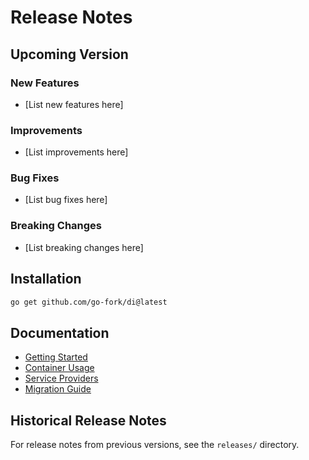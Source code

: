 # Release Notes

## Upcoming Version

### New Features
- [List new features here]

### Improvements
- [List improvements here]

### Bug Fixes
- [List bug fixes here]

### Breaking Changes
- [List breaking changes here]

## Installation

```bash
go get github.com/go-fork/di@latest
```

## Documentation

- [Getting Started](docs/index.md)
- [Container Usage](docs/container.md)
- [Service Providers](docs/provider.md)
- [Migration Guide](MIGRATION.md)

## Historical Release Notes

For release notes from previous versions, see the `releases/` directory.
